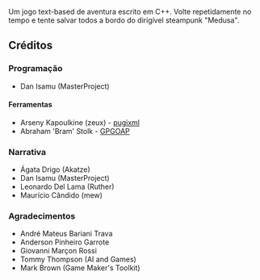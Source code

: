 Um jogo text-based de aventura escrito em C++.
Volte repetidamente no tempo e tente salvar todos a bordo do dirigível steampunk "Medusa".

## Créditos
### Programação
* Dan Isamu (MasterProject)

#### Ferramentas
* Arseny Kapoulkine (zeux) - [pugixml](https://github.com/zeux/pugixml)
* Abraham 'Bram' Stolk - [GPGOAP](https://github.com/stolk/GPGOAP)

### Narrativa
* Ágata Drigo (Akatze)
* Dan Isamu (MasterProject)
* Leonardo Del Lama (Ruther)
* Maurício Cândido (mew)

### Agradecimentos
* André Mateus Bariani Trava
* Anderson Pinheiro Garrote
* Giovanni Marçon Rossi
* Tommy Thompson (AI and Games)
* Mark Brown (Game Maker's Toolkit)